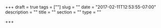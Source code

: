 +++
draft = true
tags = [""]
slug = ""
date = "2017-02-11T12:53:55-07:00"
description = ""
title = ""
section = ""
type = ""

+++

